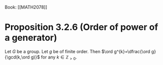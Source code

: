 Book: [[MATH2078]]
# Proposition 3.2.6 (Order of power of a generator)
Let $G$ be a group.
Let $g$ be of finite order.
Then $\ord g^{k}=\dfrac{\ord g}{\gcd(k,\ord g)}$ for any $k\in \mathbb{Z}_{>0}$.